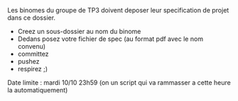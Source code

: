 Les binomes du groupe de TP3 doivent deposer leur specification de projet dans ce dossier. 
- Creez un sous-dossier au nom du binome
- Dedans posez votre fichier de spec (au format pdf avec le nom convenu)
- committez
- pushez
- respirez ;)

Date limite : mardi 10/10 23h59 (on un script qui va rammasser a cette heure la automatiquement)